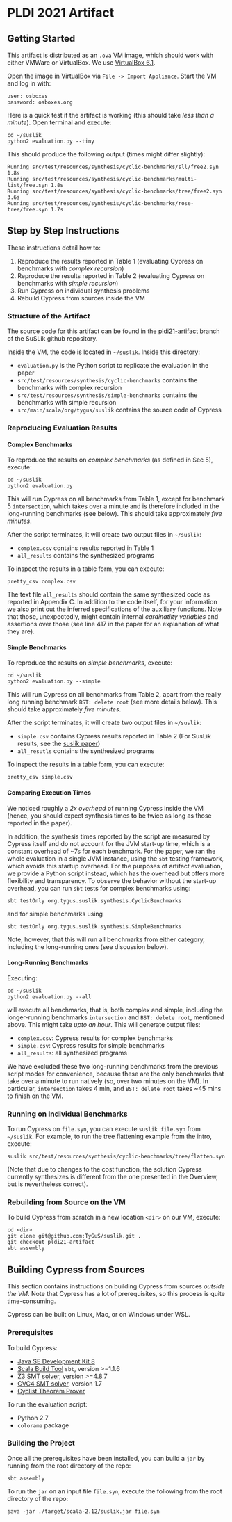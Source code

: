 # PLDI 2021 Artifact

## Getting Started

This artifact is distributed as an `.ova` VM image, 
which should work with either VMWare or VirtualBox. 
We use [VirtualBox 6.1](https://www.virtualbox.org/wiki/Downloads).

Open the image in VirtualBox via `File -> Import Appliance`.
Start the VM and log in with:
```
user: osboxes
password: osboxes.org
```

Here is a quick test if the artifact is working (this should take *less than a minute*).
Open terminal and execute:
```
cd ~/suslik
python2 evaluation.py --tiny
```

This should produce the following output (times might differ slightly):
```
Running src/test/resources/synthesis/cyclic-benchmarks/sll/free2.syn 1.8s
Running src/test/resources/synthesis/cyclic-benchmarks/multi-list/free.syn 1.8s
Running src/test/resources/synthesis/cyclic-benchmarks/tree/free2.syn 3.6s
Running src/test/resources/synthesis/cyclic-benchmarks/rose-tree/free.syn 1.7s
``` 

## Step by Step Instructions

These instructions detail how to:

1. Reproduce the results reported in Table 1 (evaluating Cypress on benchmarks with _complex recursion_)
2. Reproduce the results reported in Table 2 (evaluating Cypress on benchmarks with _simple recursion_)
3. Run Cypress on individual synthesis problems
4. Rebuild Cypress from sources inside the VM

### Structure of the Artifact

The source code for this artifact can be found in the [pldi21-artifact](https://github.com/TyGuS/suslik/tree/pldi21-artifact) branch of the SuSLik github repository.

Inside the VM, the code is located in `~/suslik`. Inside this directory:
- `evaluation.py` is the Python script to replicate the evaluation in the paper
- `src/test/resources/synthesis/cyclic-benchmarks` contains the benchmarks with complex recursion
- `src/test/resources/synthesis/simple-benchmarks` contains the benchmarks with simple recursion
- `src/main/scala/org/tygus/suslik` contains the source code of Cypress

### Reproducing Evaluation Results

#### Complex Benchmarks

To reproduce the results on _complex benchmarks_ (as defined in Sec 5), execute:
```
cd ~/suslik
python2 evaluation.py
```
This will run Cypress on all benchmarks from Table 1, except for benchmark 5 `intersection`, which takes over a minute and is therefore included in the long-running benchmarks (see below).
This should take approximately *five minutes*.

After the script terminates, it will create two output files in `~/suslik`:
- `complex.csv` contains results reported in Table 1
- `all_results` contains the synthesized programs

To inspect the results in a table form, you can execute:
```
pretty_csv complex.csv
```

The text file `all_results` should contain the same synthesized code as reported in Appendix C.
In addition to the code itself, for your information we also print out the inferred specifications of the auxiliary functions.
Note that those, unexpectedly, might contain internal _cardinatlity variables_ and assertions over those 
(see line 417 in the paper for an explanation of what they are).

#### Simple Benchmarks

To reproduce the results on _simple benchmarks_, execute:
```
cd ~/suslik
python2 evaluation.py --simple
```
This will run Cypress on all benchmarks from Table 2, apart from the really long running benchmark `BST: delete root` (see more details below).
This should take approximately *five minutes*.

After the script terminates, it will create two output files in `~/suslik`:
- `simple.csv` contains Cypress results reported in Table 2 (For SusLik results, see the [suslik paper](https://cseweb.ucsd.edu/~npolikarpova/publications/suslik.pdf))
- `all_resutls` contains the synthesized programs

To inspect the results in a table form, you can execute:
```
pretty_csv simple.csv
```

#### Comparing Execution Times

We noticed roughly a *2x overhead* of running Cypress inside the VM
(hence, you should expect synthesis times to be twice as long as those reported in the paper).

In addition, the synthesis times reported by the script are measured by Cypress itself
and do not account for the JVM start-up time,
which is a constant overhead of ~7s for each benchmark.
For the paper, we ran the whole evaluation in a single JVM instance, using the `sbt` testing framework,
which avoids this startup overhead.
For the purposes of artifact evaluation, we provide a Python script instead,
which has the overhead but offers more flexibility and transparency.
To observe the behavior without the start-up overhead, you can run `sbt` tests for complex benchmarks using:
```
sbt testOnly org.tygus.suslik.synthesis.CyclicBenchmarks
```
and for simple benchmarks using
```
sbt testOnly org.tygus.suslik.synthesis.SimpleBenchmarks
```
Note, however, that this will run all benchmarks from either category, including the long-running ones (see discussion below).

#### Long-Running Benchmarks

Executing:
```
cd ~/suslik
python2 evaluation.py --all
```
will execute all benchmarks, that is, both complex and simple, including the longer-running benchmarks `intersection` and `BST: delete root`, mentioned above.
This might take *upto an hour*.
This will generate output files: 
- `complex.csv`: Cypress results for complex benchmarks
- `simple.csv`: Cypress results for simple benchmarks
- `all_results`: all synthesized programs

We have excluded these two long-running benchmarks from the previous script modes for convenience,
because these are the only benchmarks that take over a minute to run natively (so, over two minutes on the VM).
In particular, `intersection` takes 4 min,
and `BST: delete root` takes ~45 mins to finish on the VM.

### Running on Individual Benchmarks

To run Cypress on `file.syn`, you can execute `suslik file.syn` from `~/suslik`.
For example, to run the tree flattening example from the intro, execute:
```
suslik src/test/resources/synthesis/cyclic-benchmarks/tree/flatten.syn
```
(Note that due to changes to the cost function, 
the solution Cypress currently synthesizes is different from the one presented in the Overview, 
but is nevertheless correct).

### Rebuilding from Source on the VM

To build Cypress from scratch in a new location `<dir>` on our VM, execute:
```
cd <dir>
git clone git@github.com:TyGuS/suslik.git .
git checkout pldi21-artifact
sbt assembly
```

## Building Cypress from Sources

This section contains instructions on building Cypress from sources _outside the VM_.
Note that Cypress has a lot of prerequisites, so this process is quite time-consuming.

Cypress can be built on Linux, Mac, or on Windows under WSL.

### Prerequisites 

To build Cypress:

* [Java SE Development Kit 8](http://www.oracle.com/technetwork/java/javase/downloads/jdk8-downloads-2133151.html)
* [Scala Build Tool](https://www.scala-sbt.org/) `sbt`, version >=1.1.6
* [Z3 SMT solver](https://github.com/Z3Prover/z3), version >=4.8.7
* [CVC4 SMT solver](https://cvc4.github.io/), version 1.7
* [Cyclist Theorem Prover](http://www.cyclist-prover.org/installation)

To run the evaluation script:

* Python 2.7
* `colorama` package

### Building the Project

Once all the prerequisites have been installed, you can build a `jar` by running from the root directory of the repo:
```
sbt assembly
```

To run the `jar` on an input file `file.syn`, execute the following from the root directory of the repo:
```
java -jar ./target/scala-2.12/suslik.jar file.syn
```


